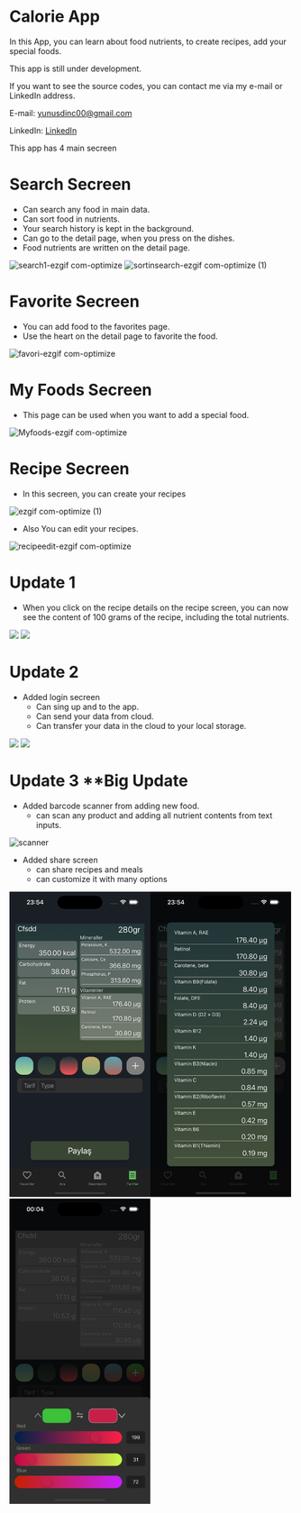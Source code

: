 # Calorie App

In this App, you can learn about food nutrients, to create recipes, add your special foods.

This app is still under development.

If you want to see the source codes, you can contact me via my e-mail or LinkedIn address.

E-mail: yunusdinc00@gmail.com

LinkedIn: [LinkedIn](https://www.linkedin.com/in/yunus-din%C3%A7-567a18179/)

This app has 4 main secreen 

# Search Secreen
 - Can search any food in main data. 
 - Can sort food in nutrients.
 - Your search history is kept in the background.
 - Can go to the detail page, when you press on the dishes.
 - Food nutrients are written on the detail page.

   
![search1-ezgif com-optimize](https://github.com/tarcuss/calorie-app-review/assets/103863429/40a48cb0-f53a-436b-82c2-94b5fd15fc28)
![sortinsearch-ezgif com-optimize (1)](https://github.com/tarcuss/calorie-app-review/assets/103863429/5aef0e36-e38e-4152-b3f9-aca68a50e71d)


# Favorite Secreen 
 - You can add food to the favorites page.
 - Use the heart on the detail page to favorite the food.

![favori-ezgif com-optimize](https://github.com/tarcuss/calorie-app-review/assets/103863429/5aecef24-8e3e-4247-8d79-39fb747dc0a1)


# My Foods Secreen
 - This page can be used when you want to add a special food.

![Myfoods-ezgif com-optimize](https://github.com/tarcuss/calorie-app-review/assets/103863429/b892ef27-fba6-4aa4-89cc-daa40c9c3b64)



# Recipe Secreen
 - In this secreen, you can create your recipes
   
![ezgif com-optimize (1)](https://github.com/tarcuss/calorie-app-review/assets/103863429/b904d0a0-9977-4a32-918a-1a187838a6e7)


 - Also You can edit your recipes.

![recipeedit-ezgif com-optimize](https://github.com/tarcuss/calorie-app-review/assets/103863429/93eaa3a2-bb1e-446d-92a5-21e1a3dde6ed)


# Update 1
 - When you click on the recipe details on the recipe screen, you can now see the content of 100 grams of the recipe, including the total nutrients.

<img src="https://github.com/tarcuss/calorie-app-review/assets/103863429/2ad0e3af-b0c3-4a0d-8aad-b2d0983134fb" width="250">
<img src="https://github.com/tarcuss/calorie-app-review/assets/103863429/20d3e8a2-ec30-457e-a2e8-381a9863d8a4" width="250">


# Update 2 
 - Added login secreen
   - Can sing up and to the app.
   - Can send your data from cloud.
   - Can transfer your data in the cloud to your local storage.
<img src="https://github.com/tarcuss/calorie-app-review/assets/103863429/d423a99e-326c-4dd2-b739-e6b9bf4421f5" width="250">
<img src="https://github.com/tarcuss/calorie-app-review/assets/103863429/2b690f43-caa0-4a53-b56d-63142f929f2c" width="250">


# Update 3 **Big Update

 - Added barcode scanner from adding new food.
   - can scan any product and adding all nutrient contents from text inputs.

![scanner](https://github.com/user-attachments/assets/193ba51b-c375-41f5-b36f-274860503dd6)


 - Added share screen
   - can share recipes and meals
   - can customize it with many options

<img src="https://github.com/tarcuss/calorie-app-review/blob/main/photos/shareScreen.png" width="250"><img src="https://github.com/tarcuss/calorie-app-review/blob/main/photos/confurgeShareScreen.png" width="250"><img src="https://github.com/tarcuss/calorie-app-review/blob/main/photos/colorPicker.png" width="250">



